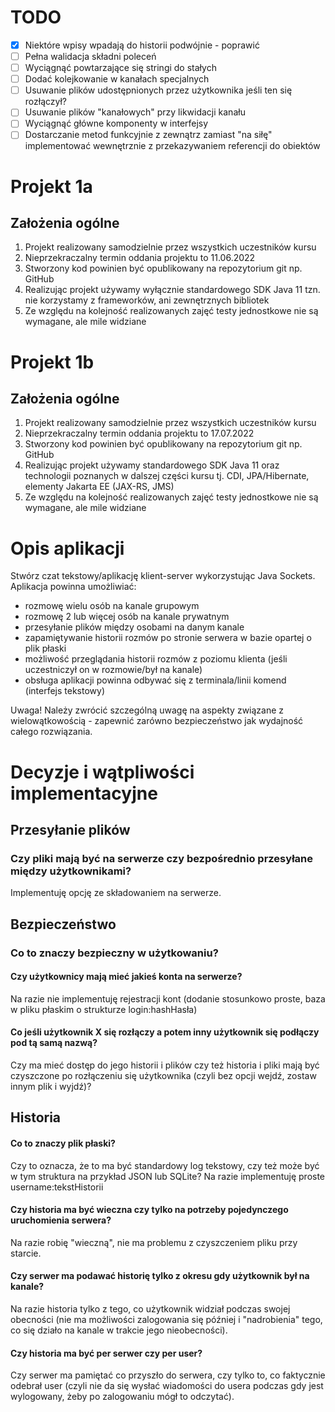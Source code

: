 # TODO
- [x] Niektóre wpisy wpadają do historii podwójnie - poprawić
- [ ] Pełna walidacja składni poleceń
- [ ] Wyciągnąć powtarzające się stringi do stałych
- [ ] Dodać kolejkowanie w kanałach specjalnych
- [ ] Usuwanie plików udostępnionych przez użytkownika jeśli ten się rozłączył?
- [ ] Usuwanie plików "kanałowych" przy likwidacji kanału
- [ ] Wyciągnąć główne komponenty w interfejsy
- [ ] Dostarczanie metod funkcyjnie z zewnątrz zamiast "na siłę" implementować wewnętrznie z przekazywaniem referencji do obiektów

# Projekt 1a
## Założenia ogólne
1. Projekt realizowany samodzielnie przez wszystkich uczestników kursu
2. Nieprzekraczalny termin oddania projektu to 11.06.2022
3. Stworzony kod powinien być opublikowany na repozytorium git np. GitHub
4. Realizując projekt używamy wyłącznie standardowego SDK Java 11 tzn. nie korzystamy z frameworków, ani zewnętrznych bibliotek
5. Ze względu na kolejność realizowanych zajęć testy jednostkowe nie są wymagane, ale mile widziane

# Projekt 1b
## Założenia ogólne
1. Projekt realizowany samodzielnie przez wszystkich uczestników kursu
2. Nieprzekraczalny termin oddania projektu to 17.07.2022
3. Stworzony kod powinien być opublikowany na repozytorium git np. GitHub
4. Realizując projekt używamy standardowego SDK Java 11 oraz technologii poznanych w dalszej części kursu tj. CDI, JPA/Hibernate, elementy Jakarta EE (JAX-RS, JMS)
5. Ze względu na kolejność realizowanych zajęć testy jednostkowe nie są wymagane, ale mile widziane

# Opis aplikacji
Stwórz czat tekstowy/aplikację klient-server wykorzystując Java Sockets. Aplikacja powinna umożliwiać:
- rozmowę wielu osób na kanale grupowym
- rozmowę 2 lub więcej osób na kanale prywatnym
- przesyłanie plików między osobami na danym kanale
- zapamiętywanie historii rozmów po stronie serwera w bazie opartej o plik płaski
- możliwość przeglądania historii rozmów z poziomu klienta (jeśli uczestniczył on w rozmowie/był na kanale)
- obsługa aplikacji powinna odbywać się z terminala/linii komend (interfejs tekstowy)

Uwaga! Należy zwrócić szczególną uwagę na aspekty związane z wielowątkowością - zapewnić zarówno bezpieczeństwo jak wydajność całego rozwiązania.

# Decyzje i wątpliwości implementacyjne

## Przesyłanie plików
### Czy pliki mają być na serwerze czy bezpośrednio przesyłane między użytkownikami?
Implementuję opcję ze składowaniem na serwerze.

## Bezpieczeństwo
### Co to znaczy bezpieczny w użytkowaniu?
#### Czy użytkownicy mają mieć jakieś konta na serwerze?
Na razie nie implementuję rejestracji kont (dodanie stosunkowo proste, baza w pliku płaskim o strukturze login:hashHasła)

#### Co jeśli użytkownik X się rozłączy a potem inny użytkownik się podłączy pod tą samą nazwą?
Czy ma mieć dostęp do jego historii i plików czy też historia i pliki mają być czyszczone po rozłączeniu się użytkownika (czyli bez opcji wejdź, zostaw innym plik i wyjdź)?


## Historia
#### Co to znaczy plik płaski?
Czy to oznacza, że to ma być standardowy log tekstowy, czy też może być w tym struktura na przykład JSON lub SQLite?
Na razie implementuję proste username:tekstHistorii

#### Czy historia ma być wieczna czy tylko na potrzeby pojedynczego uruchomienia serwera?
Na razie robię "wieczną", nie ma problemu z czyszczeniem pliku przy starcie.

#### Czy serwer ma podawać historię tylko z okresu gdy użytkownik był na kanale?
Na razie historia tylko z tego, co użytkownik widział podczas swojej obecności (nie ma możliwości zalogowania się później i "nadrobienia" tego, co się działo na kanale w trakcie jego nieobecności).

#### Czy historia ma być per serwer czy per user?
Czy serwer ma pamiętać co przyszło do serwera, czy tylko to, co faktycznie odebrał user (czyli nie da się wysłać wiadomości do usera podczas gdy jest wylogowany, żeby po zalogowaniu mógł to odczytać).

